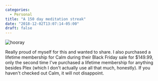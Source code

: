 ```yaml
---
categories:
  - Personal
title: "A 150 day meditation streak"
date: "2018-12-02T13:07:14-05:00"
draft: false
---
```


![hooray](/img/posts/2018/12/02/150_day_streak_1.jpg)

Really proud of myself for this and wanted to share. I also purchased a lifetime
membership for Calm during their Black Friday sale for $149.99, only the second
time I've purchased a lifetime membership for anything besides Plex (which I
don't actually use all that much, honestly). If you haven't checked out Calm, it
will not disappoint.
